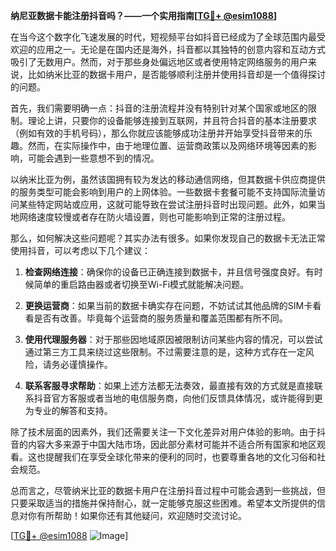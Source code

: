**纳尼亚数据卡能注册抖音吗？——一个实用指南[[TG💪+ @esim1088](https://t.me/s/esim1088)]**

在当今这个数字化飞速发展的时代，短视频平台如抖音已经成为了全球范围内最受欢迎的应用之一。无论是在国内还是海外，抖音都以其独特的创意内容和互动方式吸引了无数用户。然而，对于那些身处偏远地区或者使用特定网络服务的用户来说，比如纳米比亚的数据卡用户，是否能够顺利注册并使用抖音却是一个值得探讨的问题。

首先，我们需要明确一点：抖音的注册流程并没有特别针对某个国家或地区的限制。理论上讲，只要你的设备能够连接到互联网，并且符合抖音的基本注册要求（例如有效的手机号码），那么你就应该能够成功注册并开始享受抖音带来的乐趣。然而，在实际操作中，由于地理位置、运营商政策以及网络环境等因素的影响，可能会遇到一些意想不到的情况。

以纳米比亚为例，虽然该国拥有较为发达的移动通信网络，但其数据卡供应商提供的服务类型可能会影响到用户的上网体验。一些数据卡套餐可能不支持国际流量访问某些特定网站或应用，这就可能导致在尝试注册抖音时出现问题。此外，如果当地网络速度较慢或者存在防火墙设置，则也可能影响到正常的注册过程。

那么，如何解决这些问题呢？其实办法有很多。如果你发现自己的数据卡无法正常使用抖音，可以考虑以下几个建议：

1. **检查网络连接**：确保你的设备已正确连接到数据卡，并且信号强度良好。有时候简单的重启路由器或者切换至Wi-Fi模式就能解决问题。
   
2. **更换运营商**：如果当前的数据卡确实存在问题，不妨试试其他品牌的SIM卡看看是否有改善。毕竟每个运营商的服务质量和覆盖范围都有所不同。
   
3. **使用代理服务器**：对于那些因地域原因被限制访问某些内容的情况，可以尝试通过第三方工具来绕过这些限制。不过需要注意的是，这种方式存在一定风险，请务必谨慎操作。
   
4. **联系客服寻求帮助**：如果上述方法都无法奏效，最直接有效的方式就是直接联系抖音官方客服或者当地的电信服务商，向他们反馈具体情况，或许能得到更为专业的解答和支持。

除了技术层面的因素外，我们还需要关注一下文化差异对用户体验的影响。由于抖音的内容大多来源于中国大陆市场，因此部分素材可能并不适合所有国家和地区观看。这也提醒我们在享受全球化带来的便利的同时，也要尊重各地的文化习俗和社会规范。

总而言之，尽管纳米比亚的数据卡用户在注册抖音过程中可能会遇到一些挑战，但只要采取适当的措施并保持耐心，就一定能够克服这些困难。希望本文所提供的信息对你有所帮助！如果你还有其他疑问，欢迎随时交流讨论。

[[TG💪+ @esim1088](https://t.me/s/esim1088) ![Image](https://i.postimg.cc/4NQfJmqS/Snipaste-2025-05-13-00-14-12.png)]
